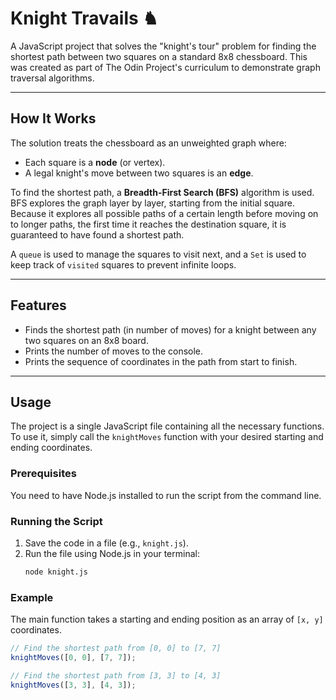 # Knight Travails ♞

A JavaScript project that solves the "knight's tour" problem for finding the shortest path between two squares on a standard 8x8 chessboard. This was created as part of The Odin Project's curriculum to demonstrate graph traversal algorithms.

---
## How It Works

The solution treats the chessboard as an unweighted graph where:
- Each square is a **node** (or vertex).
- A legal knight's move between two squares is an **edge**.

To find the shortest path, a **Breadth-First Search (BFS)** algorithm is used. BFS explores the graph layer by layer, starting from the initial square. Because it explores all possible paths of a certain length before moving on to longer paths, the first time it reaches the destination square, it is guaranteed to have found a shortest path.

A `queue` is used to manage the squares to visit next, and a `Set` is used to keep track of `visited` squares to prevent infinite loops.

---
## Features

-   Finds the shortest path (in number of moves) for a knight between any two squares on an 8x8 board.
-   Prints the number of moves to the console.
-   Prints the sequence of coordinates in the path from start to finish.

---
## Usage

The project is a single JavaScript file containing all the necessary functions. To use it, simply call the `knightMoves` function with your desired starting and ending coordinates.

### Prerequisites

You need to have Node.js installed to run the script from the command line.

### Running the Script

1.  Save the code in a file (e.g., `knight.js`).
2.  Run the file using Node.js in your terminal:
    ```bash
    node knight.js
    ```

### Example

The main function takes a starting and ending position as an array of `[x, y]` coordinates.

```javascript
// Find the shortest path from [0, 0] to [7, 7]
knightMoves([0, 0], [7, 7]);

// Find the shortest path from [3, 3] to [4, 3]
knightMoves([3, 3], [4, 3]);

